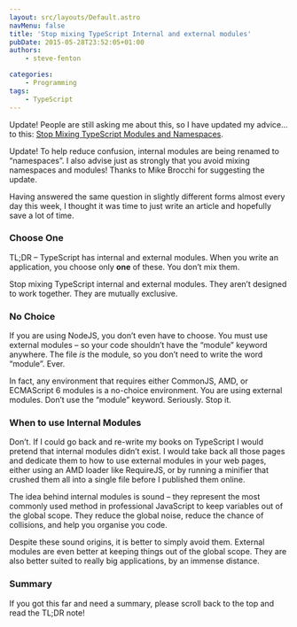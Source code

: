 ```yaml
---
layout: src/layouts/Default.astro
navMenu: false
title: 'Stop mixing TypeScript Internal and external modules'
pubDate: 2015-05-28T23:52:05+01:00
authors:
    - steve-fenton

categories:
    - Programming
tags:
    - TypeScript
---
```


Update! People are still asking me about this, so I have updated my advice… to this: [Stop Mixing TypeScript Modules and Namespaces](/2017/08/stop-mixing-typescript-modules-and-namespaces/).

Update! To help reduce confusion, internal modules are being renamed to “namespaces”. I also advise just as strongly that you avoid mixing namespaces and modules! Thanks to Mike Brocchi for suggesting the update.

Having answered the same question in slightly different forms almost every day this week, I thought it was time to just write an article and hopefully save a lot of time.

### Choose One

TL;DR – TypeScript has internal and external modules. When you write an application, you choose only **one** of these. You don’t mix them.

Stop mixing TypeScript internal and external modules. They aren’t designed to work together. They are mutually exclusive.

### No Choice

If you are using NodeJS, you don’t even have to choose. You must use external modules – so your code shouldn’t have the “module” keyword anywhere. The file *is* the module, so you don’t need to write the word “module”. Ever.

In fact, any environment that requires either CommonJS, AMD, or ECMAScript 6 modules is a no-choice environment. You are using external modules. Don’t use the “module” keyword. Seriously. Stop it.

### When to use Internal Modules

Don’t. If I could go back and re-write my books on TypeScript I would pretend that internal modules didn’t exist. I would take back all those pages and dedicate them to how to use external modules in your web pages, either using an AMD loader like RequireJS, or by running a minifier that crushed them all into a single file before I published them online.

The idea behind internal modules is sound – they represent the most commonly used method in professional JavaScript to keep variables out of the global scope. They reduce the global noise, reduce the chance of collisions, and help you organise you code.

Despite these sound origins, it is better to simply avoid them. External modules are even better at keeping things out of the global scope. They are also better suited to really big applications, by an immense distance.

### Summary

If you got this far and need a summary, please scroll back to the top and read the TL;DR note!